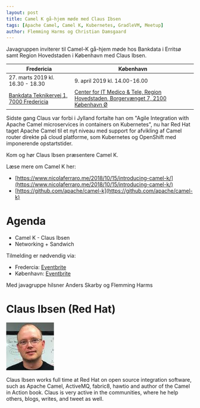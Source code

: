 ```yaml
---
layout: post
title: Camel K gå-hjem møde med Claus Ibsen
tags: [Apache Camel, Camel K, Kubernetes, GradleVM, Meetup]
author: Flemming Harms og Christian Damsgaard
---
```


Javagruppen inviterer til Camel-K gå-hjem møde hos Bankdata i Erritsø samt Region Hovedstaden i København med Claus Ibsen. 

| Fredericia                                                                  | København                      |
| --------------------------------------------------------------------------- | ------------------------------ |
| 27\. marts 2019 kl. 16.30 - 18.30                                           | 9\. april 2019 kl. 14.00-16.00 |
| [Bankdata Teknikervej 1, 7000 Fredericia](https://goo.gl/maps/jRY2KVqE9aQ2) | [Center for IT Medico & Tele, Region Hovedstaden, Borgervænget 7, 2100 København Ø](https://goo.gl/maps/thkVJ494pDR2)

Sidste gang Claus var forbi i Jylland fortalte han om "Agile Integration with Apache Camel microservices in containers on Kubernetes", nu har Red Hat taget Apache Camel til et nyt niveau med support for afvikling af Camel router direkte på cloud platforme, som Kubernetes og OpenShift med imponerende opstartstider.

Kom og hør Claus Ibsen præsentere Camel K.

<!-- more -->
Læse mere om Camel K her:
- [https://www.nicolaferraro.me/2018/10/15/introducing-camel-k/](https://www.nicolaferraro.me/2018/10/15/introducing-camel-k/)
- [https://github.com/apache/camel-k](https://github.com/apache/camel-k)

# Agenda
- Camel K - Claus Ibsen
- Networking + Sandwich

Tilmelding er nødvendig via:
- Fredercia: [Eventbrite](https://www.eventbrite.com/e/javagruppen-camel-k-ga-hjem-mde-tickets-58673156992)
- København: [Eventbrite](https://www.eventbrite.com/e/javagruppen-camel-k-ga-hjem-mde-kbenhavn-tickets-59076778234) 

Med javagruppe hilsner
Anders Skarby og Flemming Harms

# Claus Ibsen (Red Hat)
![](/assets/img/speakers/clausIbsen.jpg)

Claus Ibsen works full time at Red Hat on open source integration software, such as Apache Camel, ActiveMQ, fabric8, hawtio and author of the Camel in Action book. Claus is very active in the communities, where he help others, blogs, writes, and tweet as well.
